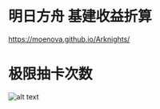 # 明日方舟 基建收益折算
https://moenova.github.io/Arknights/

# 极限抽卡次数
![alt text](https://raw.githubusercontent.com/moenova/Arknights/master/catch.png)
